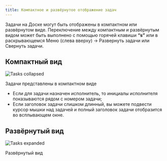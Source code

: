 ```yaml
---
title: Компактное и развёрнутое отображение задач
---
```


Задачи на Доске могут быть отображены в компактном или развёрнутом виде. Переключение между компактным и развёрнутым видом может быть выполнено с помощью горячей клавиши **“s”** или в раскрывающемся Меню (слева вверху) -> Развернуть задачи или Свернуть задачи.

Компактный вид
--------------

![Tasks collapsed](/images/v1/board-collapsed-mode.png)

Задачи представлены в компактном виде

-   Если для задачи назначен исполнитель, то инициалы исполнителя показываются рядом с номером задачи;
-   Если заголовок задачи слишком длинный, вы можете подвести курсор мышки над задачей и полный заголовок задачи отобразится во всплывающем окне.

Развёрнутый вид
----------------

![Tasks expanded](/images/v1/board-expanded-mode.png)

Развёрнутый вид
